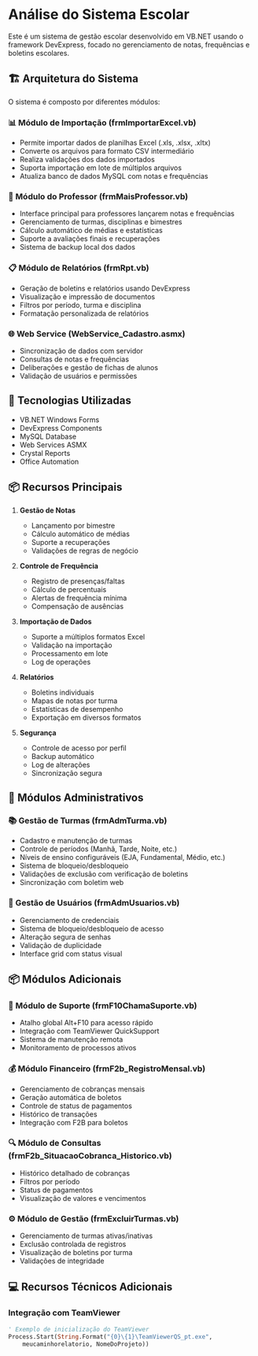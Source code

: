 # Análise do Sistema Escolar

Este é um sistema de gestão escolar desenvolvido em VB.NET usando o framework DevExpress, focado no gerenciamento de notas, frequências e boletins escolares.

## 🏗️ Arquitetura do Sistema

O sistema é composto por diferentes módulos:

### 📊 Módulo de Importação (frmImportarExcel.vb)
- Permite importar dados de planilhas Excel (.xls, .xlsx, .xltx)
- Converte os arquivos para formato CSV intermediário 
- Realiza validações dos dados importados
- Suporta importação em lote de múltiplos arquivos
- Atualiza banco de dados MySQL com notas e frequências

### 📝 Módulo do Professor (frmMaisProfessor.vb)
- Interface principal para professores lançarem notas e frequências
- Gerenciamento de turmas, disciplinas e bimestres  
- Cálculo automático de médias e estatísticas
- Suporte a avaliações finais e recuperações
- Sistema de backup local dos dados

### 📋 Módulo de Relatórios (frmRpt.vb)
- Geração de boletins e relatórios usando DevExpress
- Visualização e impressão de documentos
- Filtros por período, turma e disciplina
- Formatação personalizada de relatórios

### 🌐 Web Service (WebService_Cadastro.asmx)
- Sincronização de dados com servidor
- Consultas de notas e frequências
- Deliberações e gestão de fichas de alunos
- Validação de usuários e permissões

## 🔧 Tecnologias Utilizadas

- VB.NET Windows Forms
- DevExpress Components
- MySQL Database
- Web Services ASMX
- Crystal Reports
- Office Automation

## 📦 Recursos Principais

1. **Gestão de Notas**
   - Lançamento por bimestre
   - Cálculo automático de médias
   - Suporte a recuperações
   - Validações de regras de negócio

2. **Controle de Frequência** 
   - Registro de presenças/faltas
   - Cálculo de percentuais
   - Alertas de frequência mínima
   - Compensação de ausências

3. **Importação de Dados**
   - Suporte a múltiplos formatos Excel
   - Validação na importação
   - Processamento em lote
   - Log de operações

4. **Relatórios**
   - Boletins individuais
   - Mapas de notas por turma
   - Estatísticas de desempenho 
   - Exportação em diversos formatos

5. **Segurança**
   - Controle de acesso por perfil
   - Backup automático 
   - Log de alterações
   - Sincronização segura

## 👥 Módulos Administrativos

### 📚 Gestão de Turmas (frmAdmTurma.vb)
- Cadastro e manutenção de turmas
- Controle de períodos (Manhã, Tarde, Noite, etc.)
- Níveis de ensino configuráveis (EJA, Fundamental, Médio, etc.)
- Sistema de bloqueio/desbloqueio
- Validações de exclusão com verificação de boletins
- Sincronização com boletim web

### 👤 Gestão de Usuários (frmAdmUsuarios.vb)
- Gerenciamento de credenciais
- Sistema de bloqueio/desbloqueio de acesso
- Alteração segura de senhas
- Validação de duplicidade
- Interface grid com status visual

## 📦 Módulos Adicionais

### 🔄 Módulo de Suporte (frmF10ChamaSuporte.vb)
- Atalho global Alt+F10 para acesso rápido
- Integração com TeamViewer QuickSupport
- Sistema de manutenção remota
- Monitoramento de processos ativos

### 💰 Módulo Financeiro (frmF2b_RegistroMensal.vb)
- Gerenciamento de cobranças mensais
- Geração automática de boletos
- Controle de status de pagamentos
- Histórico de transações
- Integração com F2B para boletos

### 🔍 Módulo de Consultas (frmF2b_SituacaoCobranca_Historico.vb) 
- Histórico detalhado de cobranças
- Filtros por período
- Status de pagamentos
- Visualização de valores e vencimentos

### ⚙️ Módulo de Gestão (frmExcluirTurmas.vb)
- Gerenciamento de turmas ativas/inativas
- Exclusão controlada de registros
- Visualização de boletins por turma
- Validações de integridade

## 💻 Recursos Técnicos Adicionais

### Integração com TeamViewer
```vb
' Exemplo de inicialização do TeamViewer
Process.Start(String.Format("{0}\{1}\TeamViewerQS_pt.exe", 
    meucaminhorelatorio, NomeDoProjeto))

